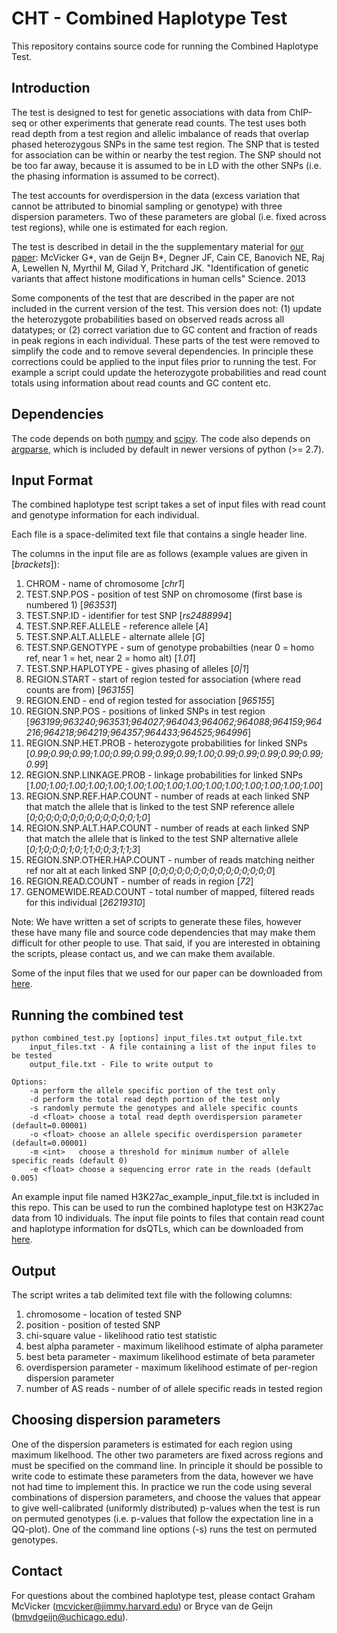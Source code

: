 CHT -  Combined Haplotype Test
======================

This repository contains source code for running the Combined Haplotype Test. 

Introduction
----------

The test is designed to test for genetic associations with data from ChIP-seq or 
other experiments that generate read counts. The test uses both read depth from a 
test region and allelic imbalance of reads that overlap phased heterozygous SNPs in 
the same test region. The SNP that is tested for association can be within or 
nearby the test region. The SNP should not be too far away, because it is assumed 
to be in LD with the other SNPs (i.e. the phasing information is assumed to be 
correct). 

The test accounts for overdispersion in the data (excess variation that cannot be 
attributed to binomial sampling or genotype) with three dispersion parameters. Two 
of these parameters are global (i.e. fixed across test regions), while one is 
estimated for each region.

The test is described in detail in the the supplementary material for 
[our paper](http://dx.doi.org/10.1126/science.1242429): McVicker G\*, van de Geijn B\*, 
Degner JF, Cain CE, Banovich NE, Raj A, Lewellen N, Myrthil M, Gilad Y, Pritchard JK. 
"Identification of genetic variants that affect histone modifications in human cells" 
Science. 2013

Some components of the test that are described in the paper are not included in the 
current version of the test. This version does not: (1) update the heterozygote probabilities
based on observed reads across all datatypes; or (2) correct variation due to GC content and 
fraction of reads in peak regions in each individual. These parts of the test were removed to 
simplify the code and to remove several dependencies. In principle these corrections could be 
applied to the input files prior to running the test. For example a script could update the 
heterozygote probabilities and read count totals using information about read counts and GC 
content etc.


Dependencies
----------

The code depends on both [numpy](http://www.numpy.org) and [scipy](http://www.scipy.org). 
The code also depends on [argparse](https://code.google.com/p/argparse/), which is included 
by default in newer versions of python (>= 2.7).

Input Format
----------

The combined haplotype test script takes a set of input files with
read count and genotype information for each individual. 

Each file is a space-delimited text file that contains a single header line.

The columns in the input file are as follows (example values are given in [*brackets*]):

1. CHROM - name of chromosome [*chr1*]
2. TEST.SNP.POS - position of test SNP on chromosome (first base is numbered 1) [*963531*]
3. TEST.SNP.ID - identifier for test SNP [*rs2488994*]
4. TEST.SNP.REF.ALLELE - reference allele [*A*]
5. TEST.SNP.ALT.ALLELE - alternate allele [*G*]
6. TEST.SNP.GENOTYPE - sum of genotype probabilties (near 0 = homo ref, near 1 = het, near 2 = homo alt) [*1.01*] 
7. TEST.SNP.HAPLOTYPE - gives phasing of alleles [*0|1*]
8. REGION.START - start of region tested for association (where read counts are from) [*963155*]
9. REGION.END - end of region tested for association [*965155*]
10. REGION.SNP.POS - positions of linked SNPs in test region [*963199;963240;963531;964027;964043;964062;964088;964159;964216;964218;964219;964357;964433;964525;964996*]
11. REGION.SNP.HET.PROB - heterozygote probabilities for linked SNPs [*0.99;0.99;0.99;1.00;0.99;0.99;0.99;0.99;1.00;0.99;0.99;0.99;0.99;0.99;0.99*]
12. REGION.SNP.LINKAGE.PROB - linkage probabilities for linked SNPs [*1.00;1.00;1.00;1.00;1.00;1.00;1.00;1.00;1.00;1.00;1.00;1.00;1.00;1.00;1.00*]
13. REGION.SNP.REF.HAP.COUNT - number of reads at each linked SNP that match the allele that is linked to the test SNP reference allele [*0;0;0;0;0;0;0;0;0;0;0;0;0;1;0*]
14. REGION.SNP.ALT.HAP.COUNT - number of reads at each linked SNP that match the allele that is linked to the test SNP alternative allele [*0;1;0;0;0;1;0;1;1;0;0;3;1;1;3*]
15. REGION.SNP.OTHER.HAP.COUNT - number of reads matching neither ref nor alt at each linked SNP [*0;0;0;0;0;0;0;0;0;0;0;0;0;0;0*]
16. REGION.READ.COUNT - number of reads in region [*72*]
17. GENOMEWIDE.READ.COUNT - total number of mapped, filtered reads for this individual [*26219310*]

Note: We have written a set of scripts to generate these files,
however these have many file and source code dependencies that may
make them difficult for other people to use. That said, if you are
interested in obtaining the scripts, please contact us, and we can
make them available.

Some of the input files that we used for our paper can be downloaded from 
[here](http://eqtl.uchicago.edu/histone_mods/haplotype_read_counts/). 


Running the combined test
---------------------

    python combined_test.py [options] input_files.txt output_file.txt
        input_files.txt - A file containing a list of the input files to be tested
        output_file.txt - File to write output to

    Options:
        -a perform the allele specific portion of the test only
        -d perform the total read depth portion of the test only
        -s randomly permute the genotypes and allele specific counts
        -d <float> choose a total read depth overdispersion parameter (default=0.00001)
        -o <float> choose an allele specific overdispersion parameter (default=0.00001)
        -m <int>   choose a threshold for minimum number of allele specific reads (default 0)
        -e <float> choose a sequencing error rate in the reads (default 0.005)

An example input file named H3K27ac\_example\_input\_file.txt is included in this repo. This can be used to run the combined haplotype test on H3K27ac data from 10 individuals. The input file points to files that contain read count and haplotype information for dsQTLs, which can be downloaded from [here](http://eqtl.uchicago.edu/histone_mods/haplotype_read_counts/dsQTLs/).


Output
------

The script writes a tab delimited text file with the following columns:

1. chromosome - location of tested SNP
2. position - position of tested SNP
3. chi-square value - likelihood ratio test statistic
4. best alpha parameter - maximum likelihood estimate of alpha parameter
5. best beta parameter - maximum likelihood estimate of beta parameter
6. overdispersion parameter - maximum  likelihood estimate of per-region dispersion parameter
7. number of AS reads - number  of of allele specific reads in tested region



Choosing dispersion parameters
------

One of the dispersion parameters is estimated for each region using maximum likelhood. 
The other two parameters are fixed across regions and must be specified on the command 
line. In principle it should be possible to write code to estimate these parameters from 
the data, however we have not had time to implement this. In practice we run the code using 
several combinations of dispersion parameters, and choose the values that appear to give 
well-calibrated (uniformly distributed) p-values when the test is run on permuted genotypes
(i.e. p-values that follow the expectation line in a QQ-plot). One of the command line options
(-s) runs the test on permuted genotypes. 


Contact
------

For questions about the combined haplotype test, please contact Graham McVicker 
(mcvicker@jimmy.harvard.edu) or Bryce van de Geijn (bmvdgeijn@uchicago.edu).

